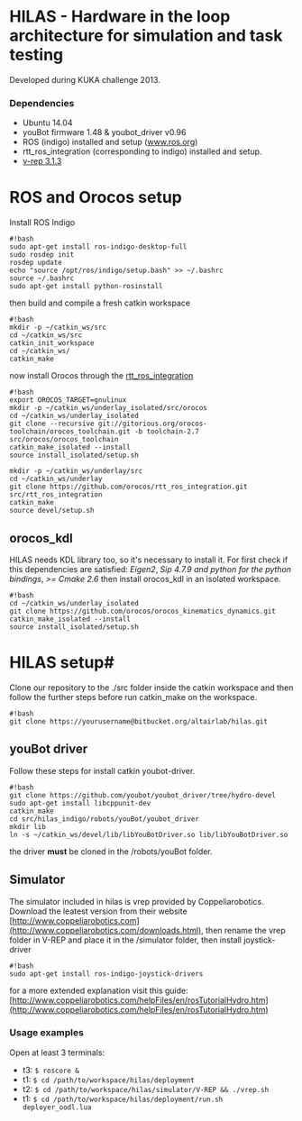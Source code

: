 HILAS -  Hardware in the loop architecture for simulation and task testing 
========

Developed during KUKA challenge 2013. 

### Dependencies

* Ubuntu 14.04
* youBot firmware 1.48 & youbot_driver v0.96
* ROS (indigo) installed and setup (www.ros.org)
* rtt_ros_integration (corresponding to indigo) installed and setup. 
* [v-rep 3.1.3](http://www.coppeliarobotics.com) 

# ROS and Orocos setup #
Install ROS Indigo 
```
#!bash
sudo apt-get install ros-indigo-desktop-full
sudo rosdep init
rosdep update
echo "source /opt/ros/indigo/setup.bash" >> ~/.bashrc
source ~/.bashrc
sudo apt-get install python-rosinstall
```
then build and compile a fresh catkin workspace
```
#!bash
mkdir -p ~/catkin_ws/src
cd ~/catkin_ws/src
catkin_init_workspace
cd ~/catkin_ws/
catkin_make
```
now install Orocos through the [rtt_ros_integration](https://github.com/orocos/rtt_ros_integration)
```
#!bash
export OROCOS_TARGET=gnulinux
mkdir -p ~/catkin_ws/underlay_isolated/src/orocos
cd ~/catkin_ws/underlay_isolated
git clone --recursive git://gitorious.org/orocos-toolchain/orocos_toolchain.git -b toolchain-2.7 src/orocos/orocos_toolchain
catkin_make_isolated --install
source install_isolated/setup.sh

mkdir -p ~/catkin_ws/underlay/src
cd ~/catkin_ws/underlay
git clone https://github.com/orocos/rtt_ros_integration.git src/rtt_ros_integration
catkin_make
source devel/setup.sh
```
## orocos_kdl ##
HILAS needs KDL library too, so it's necessary to install it. For first check if this dependencies are satisfied: *Eigen2*, *Sip 4.7.9 and python for the python bindings*, *>= Cmake 2.6*
then install orocos_kdl in an isolated workspace.
```
#!bash
cd ~/catkin_ws/underlay_isolated
git clone https://github.com/orocos/orocos_kinematics_dynamics.git
catkin_make_isolated --install
source install_isolated/setup.sh
```
# HILAS setup#
Clone our repository to the ./src folder inside the catkin workspace and then follow the further steps before run catkin_make on the workspace.

```
#!bash
git clone https://yourusername@bitbucket.org/altairlab/hilas.git
```

## youBot driver ##
Follow these steps for install catkin youbot-driver.
```
#!bash
git clone https://github.com/youbot/youbot_driver/tree/hydro-devel
sudo apt-get install libcppunit-dev
catkin_make
cd src/hilas_indigo/robots/youBot/youbot_driver
mkdir lib
ln -s ~/catkin_ws/devel/lib/libYouBotDriver.so lib/libYouBotDriver.so
```
the driver **must** be cloned in the /robots/youBot folder.

## Simulator ##
The simulator included in hilas is vrep provided by Coppeliarobotics. Download the leatest version from their website [http://www.coppeliarobotics.com](http://www.coppeliarobotics.com/downloads.html), then rename the vrep folder in V-REP and place it in the /simulator folder, then install joystick-driver
```
#!bash
sudo apt-get install ros-indigo-joystick-drivers 
```
for a more extended explanation visit this guide: [http://www.coppeliarobotics.com/helpFiles/en/rosTutorialHydro.htm](http://www.coppeliarobotics.com/helpFiles/en/rosTutorialHydro.htm)

### Usage examples

Open at least 3 terminals:

* t3: `$ roscore &`
* t1: `$ cd /path/to/workspace/hilas/deployment`
* t2: `$ cd /path/to/workspace/hilas/simulator/V-REP && ./vrep.sh`
* t1: `$ cd /path/to/workspace/hilas/deployment/run.sh deployer_oodl.lua`